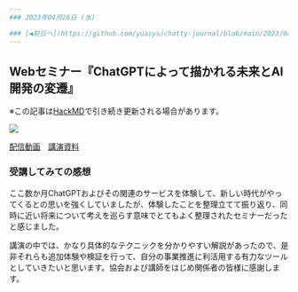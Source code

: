 ```yaml
---
### 2023年04月26日 (水)

### [◀️前日へ](https://github.com/yuasys/chatty-journal/blob/main/2023/04/2023-04-25.md)&emsp;&emsp;&emsp;&emsp;[翌日へ▶️](https://github.com/yuasys/chatty-journal/blob/main/2023/04/2023-04-27.md)
---
```

Webセミナー『ChatGPTによって描かれる未来とAI開発の変遷』
---

※この記事は[HackMD](https://hackmd.io/@yuasys/S17zq48Q2)で引き続き更新される場合があります。

![](https://i.imgur.com/fXYlKx7.png)


[配信動画](https://youtu.be/l9fpxtz22JU)&emsp;[講演資料](https://speakerdeck.com/hirosatogamo/0421dsxie-hui-chatgptniyotutemiao-kareruwei-lai-toaikai-fa-nobian-qian)

### 受講してみての感想

ここ数か月ChatGPTおよびその関連のサービスを体験して、新しい時代がやってくるとの思いを強くしていましたが、体験したことを整理立てて振り返り、同時に近い将来について考えを巡らす意味でとてもよく整理されたセミナーだったと感じました。

講演の中では、かなり具体的なテクニックを分かりやすい解説があったので、是非それらも追加体験や検証を行って、自分の事業推進に利活用する有力なツールとしていきたいと思います。協会および講師をはじめ関係者の皆様に感謝します。

